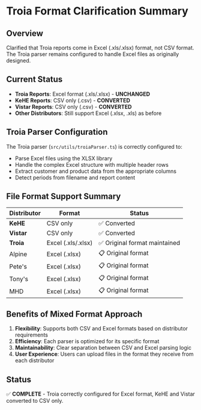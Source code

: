 # Troia Format Clarification Summary

## Overview
Clarified that Troia reports come in Excel (.xls/.xlsx) format, not CSV format. The Troia parser remains configured to handle Excel files as originally designed.

## Current Status
- **Troia Reports**: Excel format (.xls/.xlsx) - **UNCHANGED**
- **KeHE Reports**: CSV only (.csv) - **CONVERTED**
- **Vistar Reports**: CSV only (.csv) - **CONVERTED**
- **Other Distributors**: Still support Excel (.xlsx, .xls) as before

## Troia Parser Configuration
The Troia parser (`src/utils/troiaParser.ts`) is correctly configured to:
- Parse Excel files using the XLSX library
- Handle the complex Excel structure with multiple header rows
- Extract customer and product data from the appropriate columns
- Detect periods from filename and report content

## File Format Support Summary
| Distributor | Format | Status |
|---|---|---|
| **KeHE** | CSV only | ✅ Converted |
| **Vistar** | CSV only | ✅ Converted |
| **Troia** | Excel (.xls/.xlsx) | ✅ Original format maintained |
| Alpine | Excel (.xlsx) | 📋 Original format |
| Pete's | Excel (.xlsx) | 📋 Original format |
| Tony's | Excel (.xlsx) | 📋 Original format |
| MHD | Excel (.xlsx) | 📋 Original format |

## Benefits of Mixed Format Approach
1. **Flexibility**: Supports both CSV and Excel formats based on distributor requirements
2. **Efficiency**: Each parser is optimized for its specific format
3. **Maintainability**: Clear separation between CSV and Excel parsing logic
4. **User Experience**: Users can upload files in the format they receive from each distributor

## Status
✅ **COMPLETE** - Troia correctly configured for Excel format, KeHE and Vistar converted to CSV only.
